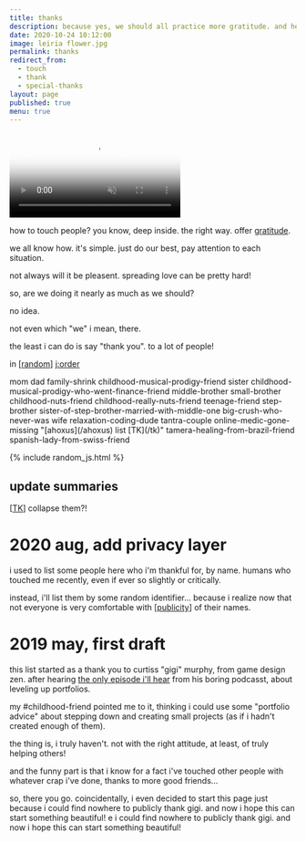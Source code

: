 ```yaml
---
title: thanks
description: because yes, we should all practice more gratitude. and help each other.
date: 2020-10-24 10:12:00
image: leiria flower.jpg
permalink: thanks
redirect_from:
  - touch
  - thank
  - special-thanks
layout: page
published: true
menu: true
---
```


<video poster="{{ page.image }}" autoplay loop muted playsinline controls>
  <source src="/thanks/leiria flower boomerang.mp4" />
  <img title="gratitude in the small things" src="/thanks/moving leiria flower.gif" alt="a sunflower in a small old town pedestrian street" />
</video>

how to touch people? you know, deep inside. the right way. offer [gratitude](https://web.archive.org/web/20180911073305/https://curiosity.com/topics/see-how-your-gratitude-stacks-up-with-this-gratitude-survey-curiosity/).

we all know how. it's simple. just do our best, pay attention to each situation.

not always will it be pleasent. spreading love can be pretty hard!

so, are we doing it nearly as much as we should?

no idea.

not even which "we" i mean, there.

the least i can do is say "thank you". to a lot of people!

in [[random](/random)] <a href="javascript:shuffle()">j:order</a>

<span id="random">
mom
dad
family-shrink
childhood-musical-prodigy-friend
sister
childhood-musical-prodigy-who-went-finance-friend
middle-brother
small-brother
childhood-nuts-friend
childhood-really-nuts-friend
teenage-friend
step-brother
sister-of-step-brother-married-with-middle-one
big-crush-who-never-was
wife
relaxation-coding-dude
tantra-couple
online-medic-gone-missing
"[ahoxus](/ahoxus) list [TK](/tk)"
tamera-healing-from-brazil-friend
spanish-lady-from-swiss-friend
</span>

{% include random_js.html %}

## update summaries

[[TK](/tk)] collapse them?!

# 2020 aug, add privacy layer

i used to list some people here who i'm thankful for, by name. humans who touched me recently, even if ever so slightly or critically.

instead, i'll list them by some random identifier... because i realize now that not everyone is very comfortable with [[publicity](/public)] of their names.

# 2019 may, first draft

this list started as a thank you to curtiss "gigi" murphy, from game design zen. after hearing [the only episode i'll hear](http://www.goodgamesbydesign.com/2015/08/003-level-up-portfolios-finishing-and-next-steps/) from his boring podcasst, about leveling up portfolios.

my #childhood-friend pointed me to it, thinking i could use some "portfolio advice" about stepping down and creating small projects (as if i hadn't created enough of them).

the thing is, i truly haven't. not with the right attitude, at least, of truly helping others!

and the funny part is that i know for a fact i've touched other people with whatever crap i've done, thanks to more good friends...

so, there you go. coincidentally, i even decided to start this page just because i could find nowhere to publicly thank gigi. and now i hope this can start something beautiful!
e i could find nowhere to publicly thank gigi. and now i hope this can start something beautiful!
